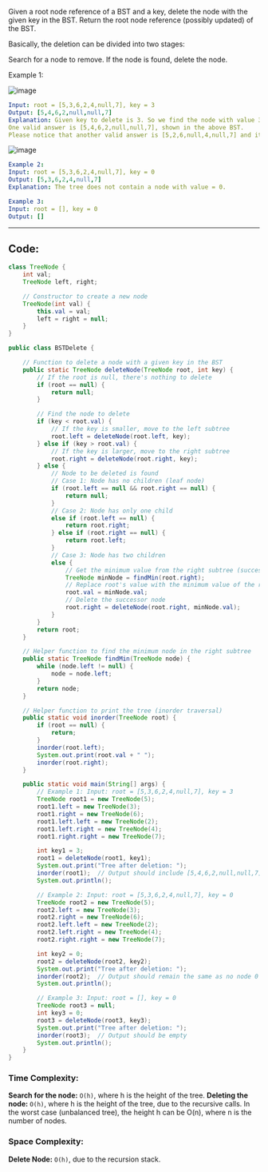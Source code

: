 Given a root node reference of a BST and a key, delete the node with the given key in the BST. Return the root node reference (possibly updated) of the BST.

Basically, the deletion can be divided into two stages:

Search for a node to remove.
If the node is found, delete the node.
 

Example 1:

![image](https://github.com/user-attachments/assets/814c921a-720e-42c2-96ec-63c5ba82f540)

````yaml
Input: root = [5,3,6,2,4,null,7], key = 3
Output: [5,4,6,2,null,null,7]
Explanation: Given key to delete is 3. So we find the node with value 3 and delete it.
One valid answer is [5,4,6,2,null,null,7], shown in the above BST.
Please notice that another valid answer is [5,2,6,null,4,null,7] and it's also accepted.
`````
![image](https://github.com/user-attachments/assets/58593b1a-2770-4f92-9eff-febbe45bc843)


````yaml
Example 2:
Input: root = [5,3,6,2,4,null,7], key = 0
Output: [5,3,6,2,4,null,7]
Explanation: The tree does not contain a node with value = 0.

Example 3:
Input: root = [], key = 0
Output: []
````

---

## Code:
```java
class TreeNode {
    int val;
    TreeNode left, right;

    // Constructor to create a new node
    TreeNode(int val) {
        this.val = val;
        left = right = null;
    }
}

public class BSTDelete {

    // Function to delete a node with a given key in the BST
    public static TreeNode deleteNode(TreeNode root, int key) {
        // If the root is null, there's nothing to delete
        if (root == null) {
            return null;
        }

        // Find the node to delete
        if (key < root.val) {
            // If the key is smaller, move to the left subtree
            root.left = deleteNode(root.left, key);
        } else if (key > root.val) {
            // If the key is larger, move to the right subtree
            root.right = deleteNode(root.right, key);
        } else {
            // Node to be deleted is found
            // Case 1: Node has no children (leaf node)
            if (root.left == null && root.right == null) {
                return null;
            }
            // Case 2: Node has only one child
            else if (root.left == null) {
                return root.right;
            } else if (root.right == null) {
                return root.left;
            }
            // Case 3: Node has two children
            else {
                // Get the minimum value from the right subtree (successor)
                TreeNode minNode = findMin(root.right);
                // Replace root's value with the minimum value of the right subtree
                root.val = minNode.val;
                // Delete the successor node
                root.right = deleteNode(root.right, minNode.val);
            }
        }
        return root;
    }

    // Helper function to find the minimum node in the right subtree
    public static TreeNode findMin(TreeNode node) {
        while (node.left != null) {
            node = node.left;
        }
        return node;
    }

    // Helper function to print the tree (inorder traversal)
    public static void inorder(TreeNode root) {
        if (root == null) {
            return;
        }
        inorder(root.left);
        System.out.print(root.val + " ");
        inorder(root.right);
    }

    public static void main(String[] args) {
        // Example 1: Input: root = [5,3,6,2,4,null,7], key = 3
        TreeNode root1 = new TreeNode(5);
        root1.left = new TreeNode(3);
        root1.right = new TreeNode(6);
        root1.left.left = new TreeNode(2);
        root1.left.right = new TreeNode(4);
        root1.right.right = new TreeNode(7);

        int key1 = 3;
        root1 = deleteNode(root1, key1);
        System.out.print("Tree after deletion: ");
        inorder(root1);  // Output should include [5,4,6,2,null,null,7]
        System.out.println();

        // Example 2: Input: root = [5,3,6,2,4,null,7], key = 0
        TreeNode root2 = new TreeNode(5);
        root2.left = new TreeNode(3);
        root2.right = new TreeNode(6);
        root2.left.left = new TreeNode(2);
        root2.left.right = new TreeNode(4);
        root2.right.right = new TreeNode(7);

        int key2 = 0;
        root2 = deleteNode(root2, key2);
        System.out.print("Tree after deletion: ");
        inorder(root2);  // Output should remain the same as no node 0 is found
        System.out.println();

        // Example 3: Input: root = [], key = 0
        TreeNode root3 = null;
        int key3 = 0;
        root3 = deleteNode(root3, key3);
        System.out.print("Tree after deletion: ");
        inorder(root3);  // Output should be empty
        System.out.println();
    }
}
```

### Time Complexity:
**Search for the node:** `O(h)`, where h is the height of the tree.
**Deleting the node:** `O(h)`, where h is the height of the tree, due to the recursive calls.
In the worst case (unbalanced tree), the height h can be O(n), where n is the number of nodes.

### Space Complexity:
**Delete Node:** `O(h)`, due to the recursion stack.
